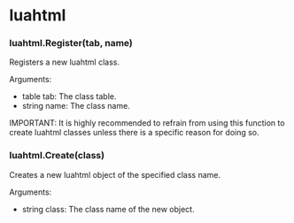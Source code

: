 # luahtml

### luahtml.Register(tab, name)

Registers a new luahtml class.

Arguments:

- table tab: The class table.
- string name: The class name.

IMPORTANT: It is highly recommended to refrain from using this function to create luahtml classes unless there is a specific reason for doing so.

### luahtml.Create(class)

Creates a new luahtml object of the specified class name.

Arguments:

- string class: The class name of the new object.

